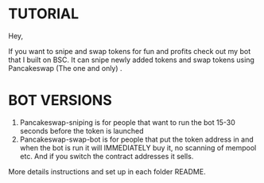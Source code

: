 # TUTORIAL

Hey,

If you want to snipe and swap tokens for fun and profits check out my bot that I built on BSC. It can snipe newly added tokens and swap tokens using Pancakeswap (The one and only) .


# BOT VERSIONS

1. Pancakeswap-sniping is for people that want to run the bot 15-30 seconds before the token is launched
2. Pancakeswap-swap-bot is for people that put the token address in and when the bot is run it will IMMEDIATELY buy it, no scanning of mempool etc. And if you switch the contract addresses it sells.

More details instructions and set up in each folder README.
